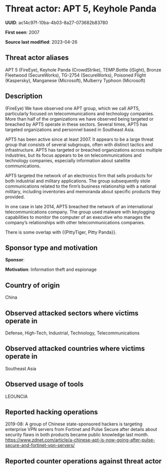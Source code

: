 # Threat actor: APT 5, Keyhole Panda

**UUID**: ac14c97f-10ba-4b03-8a27-073682b83780

**First seen**: 2007

**Source last modified**: 2023-04-26

## Threat actor aliases

APT 5 (FireEye), Keyhole Panda (CrowdStrike), TEMP.Bottle (iSight), Bronze Fleetwood (SecureWorks), TG-2754 (SecureWorks), Poisoned Flight (Kaspersky), Manganese (Microsoft), Mulberry Typhoon (Microsoft)

## Description

(FireEye) We have observed one APT group, which we call APT5, particularly focused on telecommunications and technology companies. More than half of the organizations we have observed being targeted or breached by APT5 operate in these sectors. Several times, APT5 has targeted organizations and personnel based in Southeast Asia.

APT5 has been active since at least 2007. It appears to be a large threat group that consists of several subgroups, often with distinct tactics and infrastructure. APT5 has targeted or breached organizations across multiple industries, but its focus appears to be on telecommunications and technology companies, especially information about satellite communications.

APT5 targeted the network of an electronics firm that sells products for both industrial and military applications. The group subsequently stole communications related to the firm’s business relationship with a national military, including inventories and memoranda about specific products they provided.

In one case in late 2014, APT5 breached the network of an international telecommunications company. The group used malware with keylogging capabilities to monitor the computer of an executive who manages the company’s relationships with other telecommunications companies.

There is some overlap with {{PittyTiger, Pitty Panda}}.

## Sponsor type and motivation

**Sponsor**: 

**Motivation**: Information theft and espionage


## Country of origin

China

## Observed attacked sectors where victims operate in

Defense, High-Tech, Industrial, Technology, Telecommunications

## Observed attacked countries where victims operate in

Southeast Asia

## Observed usage of tools

LEOUNCIA

## Reported hacking operations

2019-08: A group of Chinese state-sponsored hackers is targeting enterprise VPN servers from Fortinet and Pulse Secure after details about security flaws in both products became public knowledge last month.
https://www.zdnet.com/article/a-chinese-apt-is-now-going-after-pulse-secure-and-fortinet-vpn-servers/

## Reported counter operations against threat actor





